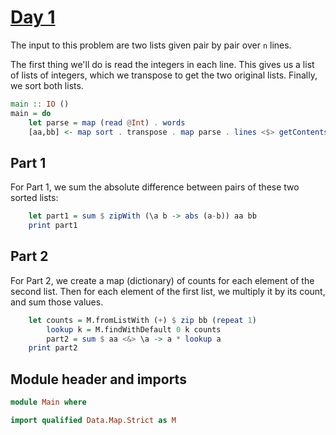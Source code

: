 # [Day 1](https://adventofcode.com/2024/day/1)

The input to this problem are two lists given pair by pair over `n` lines.

The first thing we'll do is read the integers in each line. This gives us a
list of lists of integers, which we transpose to get the two original lists.
Finally, we sort both lists.

```haskell
main :: IO ()
main = do
    let parse = map (read @Int) . words
    [aa,bb] <- map sort . transpose . map parse . lines <$> getContents
```

## Part 1

For Part 1, we sum the absolute difference between pairs of these two sorted
lists:

```haskell
    let part1 = sum $ zipWith (\a b -> abs (a-b)) aa bb
    print part1
```

## Part 2

For Part 2, we create a map (dictionary) of counts for each element of the
second list.  Then for each element of the first list, we multiply it by its
count, and sum those values.

```haskell
    let counts = M.fromListWith (+) $ zip bb (repeat 1)
        lookup k = M.findWithDefault 0 k counts
        part2 = sum $ aa <&> \a -> a * lookup a
    print part2
```

## Module header and imports

```haskell top
module Main where

import qualified Data.Map.Strict as M

